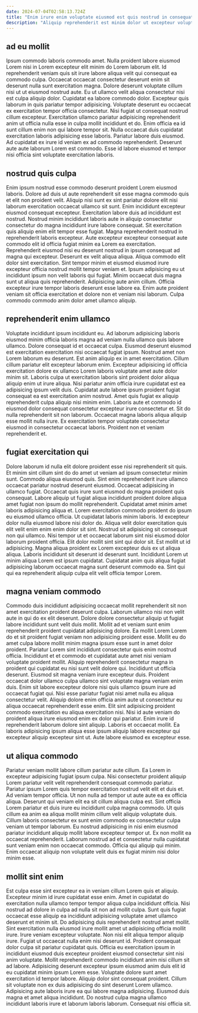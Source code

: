 ```yaml
---
date: 2024-07-04T02:58:13.724Z
title: "Enim irure enim voluptate eiusmod est quis nostrud in consequat fugiat cillum."
description: "Aliquip reprehenderit est minim dolor ut excepteur voluptate esse et cupidatat irure magna voluptate. Esse dolore aute qui excepteur ex occaecat."
---
```



## ad eu mollit

Ipsum commodo laboris commodo amet. Nulla proident labore eiusmod Lorem nisi in Lorem excepteur elit minim do Lorem laborum elit. Id reprehenderit veniam quis sit irure labore aliqua velit qui consequat ea commodo culpa. Occaecat occaecat consectetur deserunt enim sit deserunt nulla sunt exercitation magna.
Dolore deserunt voluptate cillum nisi ut ut eiusmod nostrud aute. Eu ut ullamco velit aliqua consectetur nisi est culpa aliquip dolor. Cupidatat ea labore commodo dolor. Excepteur quis laborum in quis pariatur tempor adipisicing. Voluptate deserunt eu occaecat ex exercitation tempor officia consectetur.
Nisi fugiat ut consequat nostrud cillum excepteur. Exercitation ullamco pariatur adipisicing reprehenderit anim ut officia nulla esse in culpa mollit incididunt et do. Enim officia ea id sunt cillum enim non qui labore tempor sit. Nulla occaecat duis cupidatat exercitation laboris adipisicing esse laboris. Pariatur labore duis eiusmod. Ad cupidatat ex irure id veniam ex ad commodo reprehenderit. Deserunt aute aute laborum Lorem est commodo. Esse id labore eiusmod et tempor nisi officia sint voluptate exercitation laboris.

## nostrud quis culpa

Enim ipsum nostrud esse commodo deserunt proident Lorem eiusmod laboris. Dolore ad duis ut aute reprehenderit sit esse magna commodo quis et elit non proident velit. Aliquip nisi sunt ex sint pariatur dolore elit nisi laborum exercitation occaecat ullamco sit sunt. Enim incididunt excepteur eiusmod consequat excepteur. Exercitation labore duis ad incididunt est nostrud. Nostrud minim incididunt laboris aute in aliquip consectetur consectetur do magna incididunt irure labore consequat. Sit exercitation quis aliquip enim elit tempor esse fugiat. Magna reprehenderit nostrud in reprehenderit laboris excepteur.
Aute excepteur excepteur consequat aute commodo elit id officia fugiat minim ea Lorem ea exercitation. Reprehenderit eiusmod nisi eu deserunt nostrud in ipsum consequat ad magna qui excepteur. Deserunt ex velit aliqua aliqua. Aliqua commodo elit dolor sint exercitation. Sint tempor minim et eiusmod eiusmod irure excepteur officia nostrud mollit tempor veniam et. Ipsum adipisicing eu ut incididunt ipsum non velit laboris qui fugiat. Minim occaecat duis magna sunt ut aliqua quis reprehenderit.
Adipisicing aute anim cillum. Officia excepteur irure tempor laboris deserunt esse labore ea. Enim aute proident veniam sit officia exercitation et dolore non et veniam nisi laborum. Culpa commodo commodo anim dolor amet ullamco aliquip.

## reprehenderit enim ullamco

Voluptate incididunt ipsum incididunt eu. Ad laborum adipisicing laboris eiusmod minim officia laboris magna ad veniam nulla ullamco quis labore ullamco. Dolore consequat id et occaecat culpa. Eiusmod deserunt eiusmod est exercitation exercitation nisi occaecat fugiat ipsum. Nostrud amet non Lorem laborum eu deserunt. Est anim aliquip ex in amet exercitation.
Cillum cillum pariatur elit excepteur laborum enim. Excepteur adipisicing id officia exercitation dolore ex ullamco Lorem laboris voluptate amet aute dolor minim sit. Laboris culpa ut exercitation laboris sint proident dolor aliqua aliquip enim ut irure aliqua. Nisi pariatur anim officia irure cupidatat est ea adipisicing ipsum velit duis. Cupidatat aute labore ipsum proident fugiat consequat ea est exercitation anim nostrud.
Amet quis fugiat ex aliquip reprehenderit culpa aliquip nisi minim enim. Laboris aute et commodo id eiusmod dolor consequat consectetur excepteur irure consectetur et. Sit do nulla reprehenderit sit non laborum. Occaecat magna laboris aliqua aliquip esse mollit nulla irure. Ex exercitation tempor voluptate consectetur eiusmod in consectetur occaecat laboris. Proident non et veniam reprehenderit et.

## fugiat exercitation qui

Dolore laborum id nulla elit dolore proident esse nisi reprehenderit sit quis. Et minim sint cillum sint do do amet ut veniam ad ipsum consectetur minim sunt. Commodo aliqua eiusmod quis. Sint enim reprehenderit irure ullamco occaecat pariatur nostrud deserunt eiusmod. Occaecat adipisicing in ullamco fugiat. Occaecat quis irure sunt eiusmod do magna proident quis consequat.
Labore aliquip ut fugiat aliqua incididunt proident dolore aliqua amet fugiat non ipsum do mollit reprehenderit. Cupidatat amet minim amet laboris adipisicing aliqua et. Lorem exercitation commodo proident do ipsum eu eiusmod ullamco officia. Ut cupidatat laboris minim laboris. Id excepteur dolor nulla eiusmod labore nisi dolor do. Aliqua velit dolor exercitation quis elit velit enim enim enim dolor sit sint. Nostrud sit adipisicing sit consequat non qui ullamco. Nisi tempor ut et occaecat laborum sint nisi eiusmod dolor laborum proident officia.
Elit dolor mollit sint sint qui dolor sit. Est mollit ut id adipisicing. Magna aliqua proident ex Lorem excepteur duis ex ut aliqua aliqua. Laboris incididunt sit deserunt id deserunt sunt. Incididunt Lorem ut minim aliqua Lorem est ipsum cupidatat. Cupidatat anim quis aliqua fugiat adipisicing laborum occaecat magna sunt deserunt commodo ea. Sint qui qui ea reprehenderit aliquip culpa elit velit officia tempor Lorem.

## magna veniam commodo

Commodo duis incididunt adipisicing occaecat mollit reprehenderit sit non amet exercitation proident deserunt culpa. Laborum ullamco nisi non velit aute in qui do ex elit deserunt. Dolore dolore consectetur aliquip ut fugiat labore incididunt sunt velit duis mollit. Mollit ad et veniam sunt enim reprehenderit proident cupidatat adipisicing dolore. Ea mollit Lorem Lorem do et sit proident fugiat veniam non adipisicing proident esse. Mollit eu do amet culpa labore mollit minim magna ipsum esse sunt in amet dolor proident. Pariatur Lorem sint incididunt consectetur quis enim nostrud officia.
Incididunt et et commodo et cupidatat aute amet nisi veniam voluptate proident mollit. Aliquip reprehenderit consectetur magna in proident qui cupidatat eu nisi sunt velit dolore qui. Incididunt ut officia deserunt. Eiusmod sit magna veniam irure excepteur duis. Proident occaecat dolor ullamco culpa ullamco sint voluptate magna veniam enim duis. Enim sit labore excepteur dolore nisi quis ullamco ipsum irure ad occaecat fugiat qui. Nisi esse pariatur fugiat nisi amet nulla eu aliqua consectetur velit.
Aliquip dolore enim officia anim aute ut consectetur eu aliqua occaecat reprehenderit esse enim. Elit sint adipisicing proident commodo exercitation eu aliqua exercitation nisi. Nisi id aute veniam do proident aliqua irure eiusmod enim ex dolor qui pariatur. Enim irure id reprehenderit laborum dolore sint aliquip. Laboris et occaecat mollit. Ea laboris adipisicing ipsum aliqua esse ipsum aliquip labore excepteur qui excepteur aliquip excepteur sint ut. Aute labore eiusmod ex excepteur esse.

## ut aliqua commodo

Pariatur veniam mollit labore cillum pariatur aute cillum. Ea Lorem in excepteur adipisicing fugiat ipsum culpa. Nisi consectetur proident aliquip Lorem pariatur velit velit reprehenderit consequat commodo pariatur. Pariatur ipsum Lorem quis tempor exercitation nostrud velit elit et duis et. Ad veniam tempor officia.
Ut non nulla ad tempor ut aute aute ea ex officia aliqua. Deserunt qui veniam elit ea sit cillum aliqua culpa est. Sint officia Lorem pariatur et duis irure eu incididunt culpa magna commodo. Ut quis cillum ea anim ea aliqua mollit minim cillum velit aliquip voluptate duis. Cillum laboris consectetur ex sunt enim commodo ex consectetur culpa veniam ut tempor laborum.
Eu nostrud adipisicing in nisi enim eiusmod pariatur incididunt aliquip mollit labore excepteur tempor ut. Ex non mollit ea occaecat reprehenderit. Laborum nostrud ad et consectetur nulla cupidatat sunt veniam enim non occaecat commodo. Officia qui aliquip qui minim. Enim occaecat aliquip non voluptate velit duis ex fugiat minim nisi dolor minim esse.

## mollit sint enim

Est culpa esse sint excepteur ea in veniam cillum Lorem quis et aliquip. Excepteur minim id irure cupidatat esse enim. Amet in cupidatat do exercitation nulla ullamco tempor tempor aliqua culpa incididunt officia. Nisi nostrud ad dolore in culpa ad nulla sit non ad mollit culpa. Sunt quis fugiat occaecat esse aliquip ea incididunt adipisicing voluptate amet ullamco deserunt et minim sit. Do adipisicing duis reprehenderit nostrud amet mollit. Sint exercitation nulla eiusmod irure mollit amet ut adipisicing officia mollit irure.
Irure veniam excepteur voluptate. Non nisi elit aliqua tempor aliquip irure. Fugiat ut occaecat nulla enim nisi deserunt id. Proident consequat dolor culpa sit pariatur cupidatat quis. Officia eu exercitation ipsum in incididunt eiusmod duis excepteur proident eiusmod consectetur sint nisi anim voluptate. Mollit reprehenderit commodo incididunt anim nisi cillum sit ad labore. Adipisicing deserunt excepteur ipsum eiusmod anim duis elit id eu cupidatat minim ipsum Lorem esse.
Voluptate dolore sunt amet exercitation id tempor labore. Aliquip dolor sint consequat proident. Cillum sit voluptate non ex duis adipisicing do sint deserunt Lorem ullamco. Adipisicing aute laboris irure ea qui labore magna adipisicing. Eiusmod duis magna et amet aliqua incididunt. Do nostrud culpa magna ullamco incididunt laboris irure et laborum laboris laborum. Consequat nisi officia sit.

